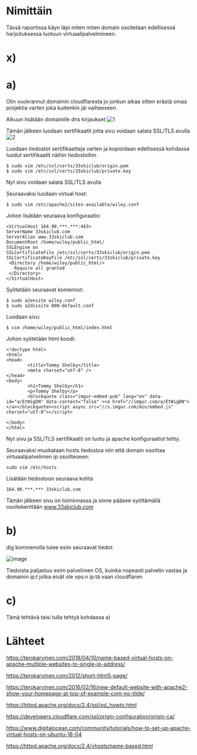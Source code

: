 # Nimittäin

Tässä raportissa käyn läpi miten miten domain osoitetaan edellisessä harjoituksessa luotuun virtuaalipalvelmineen.

# x)

# a)

Olin vuokrannut domainin cloudflaresta jo jonkun aikaa sitten erästä omaa projektia varten joka kuitenkin jäi vaiheeseen. 

Alkuun lisätään domainille dns kirjaukset
![1](https://github.com/jokuj/linux-palvelimet/assets/66909210/c1349784-e56e-4ff7-9ed1-edea9e226828)

Tämän jälkeen luodaan sertifikaatit jotta sivu voidaan salata SSL/TLS avulla
![2](https://github.com/jokuj/linux-palvelimet/assets/66909210/45066503-6c78-49a8-8c3d-60bb59eadd2d)

Luodaan tiedostot sertifikaatteja varten ja kopioidaan edellisessä kohdassa luodut sertifikaatit näihin tiedostoihin

```
$ sudo vim /etc/ssl/certs/33skiclub/origin.pem
$ sudo vim /etc/ssl/certs/33skiclub/private.key
```

Nyt sivu voidaan salata SSL/TLS avulla

Seuraavaksi luodaan virtual host:

```
$ sudo vim /etc/apache2/sites-available/wiley.conf
```

Johon lisätään seuraava konfiguraatio:
```
<VirtualHost 164.90.***.***:443>
ServerName 33skiclub.com
ServerAlias www.33skiclub.com
DocumentRoot /home/wiley/public_html/
SSLEngine on
SSLCertificateFile /etc/ssl/certs/33skiclub/origin.pem
SSLCertificateKeyFile /etc/ssl/certs/33skiclub/private.key
 <Directory /home/wiley/public_html/>
   Require all granted
 </Directory>
</VirtualHost>
```

Syötetään seuraavat komennot:
```
$ sudo a2ensite wiley.conf
$ sudo a2dissite 000-default.conf
```

Luodaan sivu:

```
$ vim /home/wiley/public_html/index.html
```
Johon syötetään html koodi:
```
<!doctype html>
<html>
<head>
        <title>Tommy Shelby</title>
        <meta charset="utf-8" />
</head>
<body>
        <h1>Tommy Shelby</h1>
        <p>Tommy Shelby</p>
        <blockquote class="imgur-embed-pub" lang="en" data-id="a/EtWigDN" data-context="false" ><a href="//imgur.com/a/EtWigDN"></a></blockquote><script async src="//s.imgur.com/min/embed.js" charset="utf-8"></script>

</body>
</html>

```
Nyt sivu ja SSL/TLS sertifikaatit on luotu ja apache konfiguraatiot tehty.

Seuraavaksi muokataan hosts tiedostoa niin että domain osoittaa virtuaalipalvelimen ip osoitteseen:

```
sudo vim /etc/hosts
```
Lisätään tiedostoon seuraava kohta 
```
164.90.***.*** 33skiclub.com
```

Tämän jälkeen sivu on toiminnassa ja sinne pääsee syöttämällä osoitekenttään www.33skiclub.com

# b)
dig kommenolla tulee esiin seuraavat tiedot:

![image](https://github.com/jokuj/linux-palvelimet/assets/66909210/c8c444f8-ff84-4967-acc0-e6cf3b47cb22)

Tiedoista paljastuu esim palvelimen OS, kuinka nopeasti palvelin vastaa ja domainin ip:t jotka eivät ole vps:n ip:tä vaan cloudflaren

# c) 

Tämä tehtävä taisi tulla tehtyä kohdassa a)


# Lähteet
https://terokarvinen.com/2018/04/10/name-based-virtual-hosts-on-apache-multiple-websites-to-single-ip-address/

https://terokarvinen.com/2012/short-html5-page/

https://terokarvinen.com/2016/02/16/new-default-website-with-apache2-show-your-homepage-at-top-of-example-com-no-tilde/

https://httpd.apache.org/docs/2.4/ssl/ssl_howto.html

https://developers.cloudflare.com/ssl/origin-configuration/origin-ca/

https://www.digitalocean.com/community/tutorials/how-to-set-up-apache-virtual-hosts-on-ubuntu-18-04

https://httpd.apache.org/docs/2.4/vhosts/name-based.html
